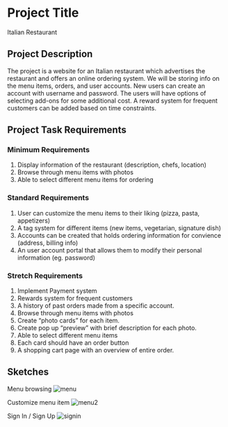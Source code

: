 # Project Title

Italian Restaurant

## Project Description

The project is a website for an Italian restaurant which advertises the restaurant and offers an online ordering system. We will be storing info on the menu items, orders, and user accounts. New users can create an account with username and password. The users will have options of selecting add-ons for some additional cost. A reward system for frequent customers can be added based on time constraints.

## Project Task Requirements

### Minimum Requirements

1. Display information of the restaurant (description, chefs, location)
2. Browse through menu items with photos
3. Able to select different menu items for ordering

### Standard Requirements

1. User can customize the menu items to their liking (pizza, pasta, appetizers)
2. A tag system for different items (new items, vegetarian, signature dish)
3. Accounts can be created that holds ordering information for convience (address, billing info)
4. An user account portal that allows them to modify their personal information (eg. password)

### Stretch Requirements

1. Implement Payment system
2. Rewards system for frequent customers
3. A history of past orders made from a specific account.
4. Browse through menu items with photos
5. Create “photo cards” for each item.
6. Create pop up “preview” with brief description for each photo.
7. Able to select different menu items 
8. Each card should have an order button
9. A shopping cart page with an overview of entire order.


## Sketches

Menu browsing
![menu](https://user-images.githubusercontent.com/22069313/58152387-4e3e9500-7c21-11e9-8db4-7925a3558d49.png)

Customize menu item
![menu2](https://user-images.githubusercontent.com/22069313/58152486-880f9b80-7c21-11e9-93e9-5619b2e0e943.png)

Sign In / Sign Up
![signin](https://user-images.githubusercontent.com/22069313/58152497-8e057c80-7c21-11e9-8fef-a73e09392b5c.png)

